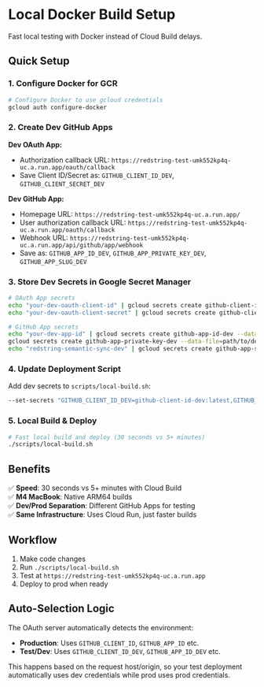 # Local Docker Build Setup

Fast local testing with Docker instead of Cloud Build delays.

## Quick Setup

### 1. Configure Docker for GCR
```bash
# Configure Docker to use gcloud credentials
gcloud auth configure-docker
```

### 2. Create Dev GitHub Apps

**Dev OAuth App:**
- Authorization callback URL: `https://redstring-test-umk552kp4q-uc.a.run.app/oauth/callback`
- Save Client ID/Secret as: `GITHUB_CLIENT_ID_DEV`, `GITHUB_CLIENT_SECRET_DEV`

**Dev GitHub App:**
- Homepage URL: `https://redstring-test-umk552kp4q-uc.a.run.app/`
- User authorization callback URL: `https://redstring-test-umk552kp4q-uc.a.run.app/oauth/callback`
- Webhook URL: `https://redstring-test-umk552kp4q-uc.a.run.app/api/github/app/webhook`
- Save as: `GITHUB_APP_ID_DEV`, `GITHUB_APP_PRIVATE_KEY_DEV`, `GITHUB_APP_SLUG_DEV`

### 3. Store Dev Secrets in Google Secret Manager
```bash
# OAuth App secrets
echo "your-dev-oauth-client-id" | gcloud secrets create github-client-id-dev --data-file=-
echo "your-dev-oauth-client-secret" | gcloud secrets create github-client-secret-dev --data-file=-

# GitHub App secrets  
echo "your-dev-app-id" | gcloud secrets create github-app-id-dev --data-file=-
gcloud secrets create github-app-private-key-dev --data-file=path/to/dev-app-private-key.pem
echo "redstring-semantic-sync-dev" | gcloud secrets create github-app-slug-dev --data-file=-
```

### 4. Update Deployment Script
Add dev secrets to `scripts/local-build.sh`:
```bash
--set-secrets "GITHUB_CLIENT_ID_DEV=github-client-id-dev:latest,GITHUB_CLIENT_SECRET_DEV=github-client-secret-dev:latest,GITHUB_APP_ID_DEV=github-app-id-dev:latest,GITHUB_APP_PRIVATE_KEY_DEV=github-app-private-key-dev:latest,GITHUB_APP_SLUG_DEV=github-app-slug-dev:latest,GITHUB_CLIENT_ID=github-client-id:latest,GITHUB_CLIENT_SECRET=github-client-secret:latest,GITHUB_APP_ID=github-app-id:latest,GITHUB_APP_PRIVATE_KEY=github-app-private-key:latest"
```

### 5. Local Build & Deploy
```bash
# Fast local build and deploy (30 seconds vs 5+ minutes)
./scripts/local-build.sh
```

## Benefits

✅ **Speed**: 30 seconds vs 5+ minutes with Cloud Build  
✅ **M4 MacBook**: Native ARM64 builds  
✅ **Dev/Prod Separation**: Different GitHub Apps for testing  
✅ **Same Infrastructure**: Uses Cloud Run, just faster builds  

## Workflow

1. Make code changes
2. Run `./scripts/local-build.sh` 
3. Test at `https://redstring-test-umk552kp4q-uc.a.run.app`
4. Deploy to prod when ready

## Auto-Selection Logic

The OAuth server automatically detects the environment:
- **Production**: Uses `GITHUB_CLIENT_ID`, `GITHUB_APP_ID` etc.
- **Test/Dev**: Uses `GITHUB_CLIENT_ID_DEV`, `GITHUB_APP_ID_DEV` etc.

This happens based on the request host/origin, so your test deployment automatically uses dev credentials while prod uses prod credentials.
